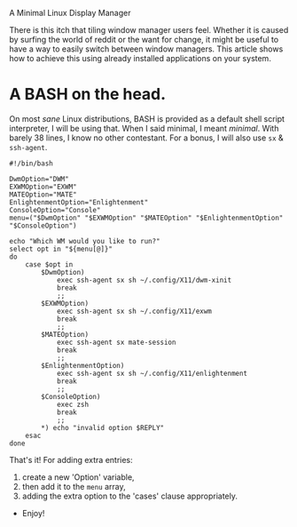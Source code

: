 A Minimal Linux Display Manager

There is this itch that tiling window manager users feel. Whether it is caused
by surfing the world of reddit or the want for change, it might be useful to
have a way to easily switch between window managers. This article shows how to
achieve this using already installed applications on your system.

# A BASH on the head.
On most *sane* Linux distributions, BASH is provided as a default shell script
interpreter, I will be using that. When I said minimal, I meant *minimal*. With
barely 38 lines, I know no other contestant. For a bonus, I will also use 
```sx``` & ```ssh-agent```.


```
#!/bin/bash

DwmOption="DWM"
EXWMOption="EXWM"
MATEOption="MATE"
EnlightenmentOption="Enlightenment"
ConsoleOption="Console"
menu=("$DwmOption" "$EXWMOption" "$MATEOption" "$EnlightenmentOption" "$ConsoleOption")

echo "Which WM would you like to run?"
select opt in "${menu[@]}"
do
	case $opt in 
		$DwmOption)
			exec ssh-agent sx sh ~/.config/X11/dwm-xinit 
			break
			;;
		$EXWMOption)
			exec ssh-agent sx sh ~/.config/X11/exwm
			break
			;;
		$MATEOption)
			exec ssh-agent sx mate-session
			break
			;;
		$EnlightenmentOption)
			exec ssh-agent sx sh ~/.config/X11/enlightenment
			break
			;;
		$ConsoleOption)
			exec zsh
			break
			;;
		*) echo "invalid option $REPLY"
	esac
done
```

That's it! For adding extra entries:
1. create a new 'Option' variable, 
2. then add it to the ```menu``` array,
3. adding the extra option to the 'cases' clause appropriately.

- Enjoy!
